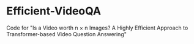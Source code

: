 # Efficient-VideoQA
Code for "Is a Video worth n × n Images? A Highly Efficient Approach to Transformer-based Video Question Answering"
